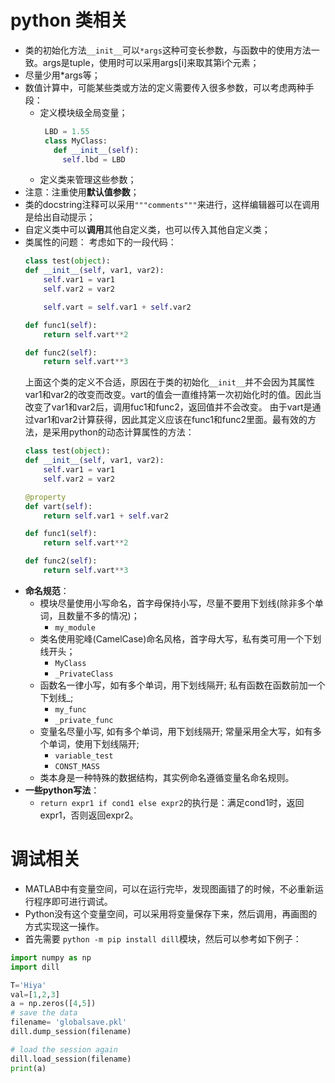 # python 类相关
  + 类的初始化方法```__init__```可以```*args```这种可变长参数，与函数中的使用方法一致。args是tuple，使用时可以采用args[i]来取其第i个元素；
  + 尽量少用*args等；
  + 数值计算中，可能某些类或方法的定义需要传入很多参数，可以考虑两种手段：
    + 定义模块级全局变量；
       ```python
        LBD = 1.55
        class MyClass:
          def __init__(self):
            self.lbd = LBD
       ```
    + 定义类来管理这些参数；
  + 注意：注重使用**默认值参数**；
  + 类的docstring注释可以采用```"""comments"""```来进行，这样编辑器可以在调用是给出自动提示；
  + 自定义类中可以**调用**其他自定义类，也可以传入其他自定义类；
  + 类属性的问题：
    考虑如下的一段代码：
    ```python
    class test(object):
    def __init__(self, var1, var2):
        self.var1 = var1
        self.var2 = var2

        self.vart = self.var1 + self.var2

    def func1(self):
        return self.vart**2

    def func2(self):
        return self.vart**3
    ```
    上面这个类的定义不合适，原因在于类的初始化```__init__```并不会因为其属性var1和var2的改变而改变。vart的值会一直维持第一次初始化时的值。因此当改变了var1和var2后，调用fuc1和func2，返回值并不会改变。
    由于vart是通过var1和var2计算获得，因此其定义应该在func1和func2里面。最有效的方法，是采用python的动态计算属性的方法：
    ```python
    class test(object):
    def __init__(self, var1, var2):
        self.var1 = var1
        self.var2 = var2

    @property
    def vart(self):
        return self.var1 + self.var2

    def func1(self):
        return self.vart**2

    def func2(self):
        return self.vart**3
    ```
  + **命名规范**：
    + 模块尽量使用小写命名，首字母保持小写，尽量不要用下划线(除非多个单词，且数量不多的情况)；
      + ```my_module```
    + 类名使用驼峰(CamelCase)命名风格，首字母大写，私有类可用一个下划线开头；
      + ```MyClass```
      + ```_PrivateClass```
    + 函数名一律小写，如有多个单词，用下划线隔开; 私有函数在函数前加一个下划线_;
      + ```my_func```
      + ```_private_func```
    + 变量名尽量小写, 如有多个单词，用下划线隔开; 常量采用全大写，如有多个单词，使用下划线隔开;
      + ```variable_test```
      + ```CONST_MASS```
    + 类本身是一种特殊的数据结构，其实例命名遵循变量名命名规则。
  + **一些python写法**：
    + ```return expr1 if cond1 else expr2```的执行是：满足cond1时，返回expr1，否则返回expr2。
# 调试相关
  + MATLAB中有变量空间，可以在运行完毕，发现图画错了的时候，不必重新运行程序即可进行调试。
  + Python没有这个变量空间，可以采用将变量保存下来，然后调用，再画图的方式实现这一操作。
  + 首先需要 ```python -m pip install dill```模块，然后可以参考如下例子：  
  ```python
  import numpy as np
  import dill
 
  T='Hiya'
  val=[1,2,3]
  a = np.zeros([4,5])
  # save the data 
  filename= 'globalsave.pkl'
  dill.dump_session(filename)

  # load the session again
  dill.load_session(filename)
  print(a)
  ```
